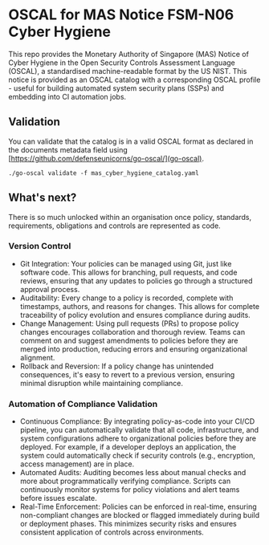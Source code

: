 # OSCAL for MAS Notice FSM-N06 Cyber Hygiene

This repo provides the Monetary Authority of Singapore (MAS) Notice of Cyber Hygiene in the Open Security Controls Assessment Language (OSCAL), a standardised machine-readable format by the US NIST. This notice is provided as an OSCAL catalog with a corresponding OSCAL profile - useful for building automated system security plans (SSPs) and embedding into CI automation jobs. 

## Validation

You can validate that the catalog is in a valid OSCAL format as declared in the documents metadata field using [https://github.com/defenseunicorns/go-oscal/](go-oscal).

```
./go-oscal validate -f mas_cyber_hygiene_catalog.yaml
```

## What's next?

There is so much unlocked within an organisation once policy, standards, requirements, obligations and controls are represented as code.

### Version Control

- Git Integration: Your policies can be managed using Git, just like software code. This allows for branching, pull requests, and code reviews, ensuring that any updates to policies go through a structured approval process.
- Auditability: Every change to a policy is recorded, complete with timestamps, authors, and reasons for changes. This allows for complete traceability of policy evolution and ensures compliance during audits.
- Change Management: Using pull requests (PRs) to propose policy changes encourages collaboration and thorough review. Teams can comment on and suggest amendments to policies before they are merged into production, reducing errors and ensuring organizational alignment.
- Rollback and Reversion: If a policy change has unintended consequences, it's easy to revert to a previous version, ensuring minimal disruption while maintaining compliance.

### Automation of Compliance Validation

- Continuous Compliance: By integrating policy-as-code into your CI/CD pipeline, you can automatically validate that all code, infrastructure, and system configurations adhere to organizational policies before they are deployed. For example, if a developer deploys an application, the system could automatically check if security controls (e.g., encryption, access management) are in place.
- Automated Audits: Auditing becomes less about manual checks and more about programmatically verifying compliance. Scripts can continuously monitor systems for policy violations and alert teams before issues escalate.
- Real-Time Enforcement: Policies can be enforced in real-time, ensuring non-compliant changes are blocked or flagged immediately during build or deployment phases. This minimizes security risks and ensures consistent application of controls across environments.